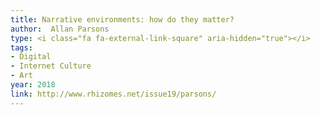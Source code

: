 ```yaml
---
title: Narrative environments: how do they matter?
author:  Allan Parsons
type: <i class="fa fa-external-link-square" aria-hidden="true"></i>
tags:
- Digital
- Internet Culture
- Art
year: 2018
link: http://www.rhizomes.net/issue19/parsons/
---
```

